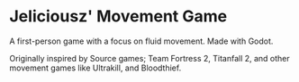 # Jeliciousz' Movement Game

A first-person game with a focus on fluid movement. Made with Godot.

Originally inspired by Source games; Team Fortress 2, Titanfall 2, and other movement games like Ultrakill, and Bloodthief.
